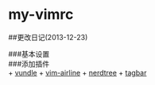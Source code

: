 my-vimrc
========

##更改日记(2013-12-23)

###基本设置     
###添加插件     
    + [vundle](https://github.com/gmarik/vundle)
    + [vim-airline](https://github.com/bling/vim-airline)
    + [nerdtree](https://github.com/scrooloose/nerdtree)
    + [tagbar](https://github.com/majutsushi/tagbar)

